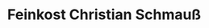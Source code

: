 ---
title: "Feinkost Christian Schmauß"
url: /bayreuth/feinkost-christian-schmauss/
shop: Feinkost
---